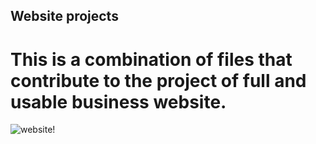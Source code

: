 ## Website projects
# This is a combination of files that contribute to the project of full and usable business website.
![website!](https://www.google.com/imgres?imgurl=https%3A%2F%2Fingenxt.com%2Fwp-content%2Fuploads%2F2020%2F12%2Fwebdesign-services-why-i-should-have-a-website-for-my-business.jpg&imgrefurl=https%3A%2F%2Fingenxt.com%2F4-stages-of-website-design%2F&tbnid=BK4w-Kj2iowXLM&vet=12ahUKEwic4NjhgLP6AhUDM1kFHX_qC00QMygTegUIARCGAg..i&docid=u8GlGeeDa76T5M&w=1292&h=646&q=website%20design&ved=2ahUKEwic4NjhgLP6AhUDM1kFHX_qC00QMygTegUIARCGAg) 